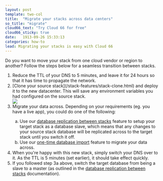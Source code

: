 ```yaml
---
layout: post
template: two-col
title:  "Migrate your stacks across data centers"
so_title: "migrate"
cloud66_text: "Try Cloud 66 for free"
cloud66_sticky: true
date:   1913-09-26 15:33:13
categories: how-to
lead: Migrating your stacks is easy with Cloud 66
---
```


Do you want to move your stack from one cloud vendor or region to another? Follow the steps below for a seamless transition between stacks.
<ol>
<li>Reduce the TTL of your DNS to 5 minutes, and leave it for 24 hours so that it has time to propagate the network.</li>
<li>[Clone your source stack](/stack-features/stack-clone.html) and deploy it to the new datacenter. This will save any environment variables you had configured on the source stack.</li>
<img src="http://cdn.cloud66.com.s3.amazonaws.com/images/help/stack_clone.png">

<li>Migrate your data across. Depending on your requirements (eg. you have a live app), you could do one of the following:</li>
<ol type="a">
	<li>Use our <a href="/stack-features/database-replication-between-stacks.html">database replication between stacks</a> feature to setup your target stack as a database slave, which means that any changes to your source stack database will be replicated across to the target stack until you switch it off.</li>
	<li>Use our <a href="/stack-features/database-one-time-import.html">one-time database import</a> feature to migrate your data across.</li>
</ol>
<li>When you're happy with this new stack, simply switch your DNS over to it. As the TTL is 5 minutes (set earlier), it should take effect quickly.</li>
<li>If you followed step 3a above, switch the target database from being a slave to a master (as outlined in the <a href="/stack-features/database-replication-between-stacks.html">database replication between stacks</a> documentation).</li>
</ol>


